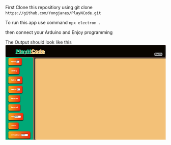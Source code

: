 First Clone this repositiory using git clone `https://github.com/Yongjanes/PlayNCode.git`

To run this app use command `npx electron .`

then connect your Arduino and Enjoy programming

The Output should look like this
![PlayNCode Output Image](/PlayNCode_Output.png "PlayNCode Output Image")
